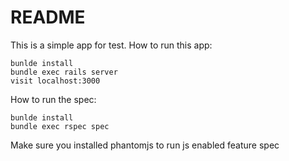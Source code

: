 # README

This is a simple app for test.
How to run this app:
```
bunlde install
bundle exec rails server
visit localhost:3000
```

How to run the spec:
```
bunlde install
bundle exec rspec spec
```
Make sure you installed phantomjs to run js enabled feature spec

